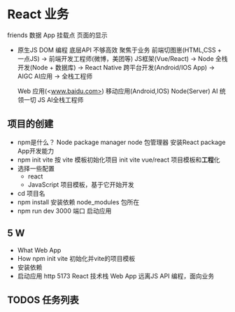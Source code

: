 # React 业务

friends 数据
App
挂载点
页面的显示

- 原生JS
  DOM 编程
  底层API 不够高效
  聚焦于业务
  前端切图崽(HTML,CSS + 一点JS) -> 前端开发工程师(微博，美团等) JS框架(Vue/React) -> Node 全栈开发(Node + 数据库) -> React Native 跨平台开发(Android/IOS App) -> AIGC AI应用 -> 全栈工程师

  Web 应用(<www.baidu.com>) 移动应用(Android,IOS)
  Node(Server) AI 统领一切 JS AI全栈工程师

## **项目**的创建

- npm是什么？ Node package manager
  node 包管理器 安装React package App开发能力
- npm init vite
  按 vite 模板初始化项目 init
  vite vue/react 项目模板和**工程**化
- 选择一些配置
  - react
  - JavaScript
  项目模板，基于它开始开发
- cd 项目名
- npm install 安装依赖
  node_modules 包所在
- npm run dev
  3000 端口 启动应用

## 5 W

- What Web App
- How npm init vite 初始化并vite的项目模板
- 安装依赖
- 启动应用 http 5173 React 技术栈 Web App
远离JS API 编程，面向业务

## TODOS 任务列表 